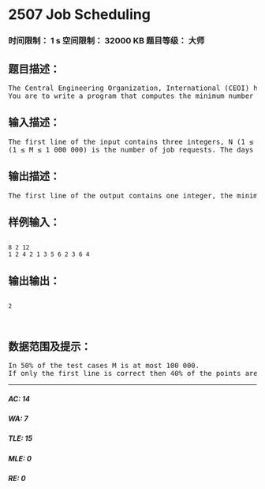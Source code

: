 # 2507 Job Scheduling   
### 时间限制： 1 s     空间限制： 32000 KB     题目等级： 大师  
## 题目描述：  

<pre>
The Central Engineering Organization, International (CEOI) has received M job requests for the next N days. To perform a job requires exactly one day by one machine. CEOI has access to several machines, each of which can perform at most one job per day, so the organization can do at most as many jobs a day as the number of available machines. CEOI aims to work with at most D days of delay, which means that if a client submits a job for processing on day S, then it will be finished no later than on day S+D.
You are to write a program that computes the minimum number of machines that the organization needs to process all jobs with at most D days of delay.
</pre>
  
  
## 输入描述：  

<pre>
The first line of the input contains three integers, N (1 ≤ N ≤ 100 000) is the number of days the organization performs jobs, D (0 ≤ D < N) is the maximum number of days permitted for the delay, and M   
(1 ≤ M ≤ 1 000 000) is the number of job requests. The days are numbered from 1 to N, and the requests are numbered from 1 to M. The second line contains exactly M integers separated by space, the ith number is the day when request i is submitted for processing. No jobs are submitted after day N–D.
</pre>
  
  
## 输出描述：  

<pre>
The first line of the output contains one integer, the minimum number of machines that the organization needs to be able to process all jobs with at most D days of delay. 
</pre>
  
  
## 样例输入：  

<pre><code>
8 2 12   
1 2 4 2 1 3 5 6 2 3 6 4
</code></pre>
  
  
## 输出输出：  

<pre><code>
2   
  

</code></pre>
  
  
## 数据范围及提示：  

<pre>
In 50% of the test cases M is at most 100 000.   
If only the first line is correct then 40% of the points are awarded.
</pre>
  
  
***  

##### AC: 14  
##### WA: 7  
##### TLE: 15  
##### MLE: 0  
##### RE: 0  
